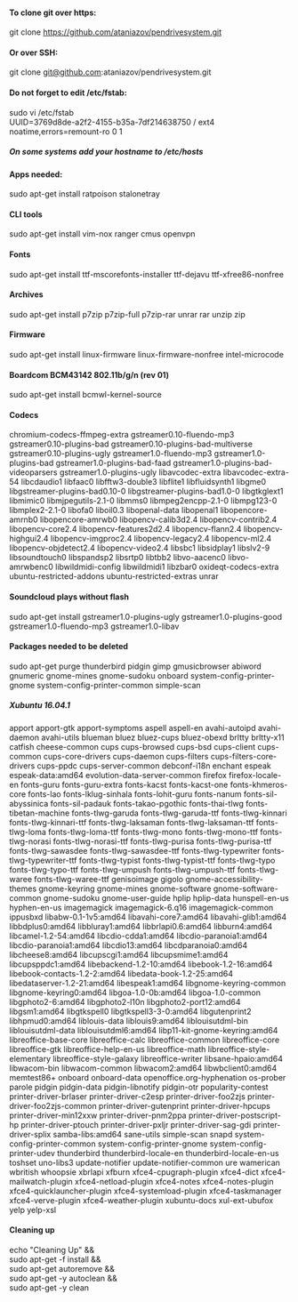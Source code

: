 #### To clone git over https:
git clone https://github.com/ataniazov/pendrivesystem.git
#### Or over SSH:
git clone git@github.com:ataniazov/pendrivesystem.git

#### Do not forget to edit /etc/fstab:
sudo vi /etc/fstab  
UUID=3769d8de-a2f2-4155-b35a-7df214638750 /               ext4    noatime,errors=remount-ro 0       1
##### On some systems add your hostname to /etc/hosts

#### Apps needed:
sudo apt-get install ratpoison stalonetray  
#### CLI tools
sudo apt-get install vim-nox ranger cmus openvpn
#### Fonts
sudo apt-get install ttf-mscorefonts-installer ttf-dejavu ttf-xfree86-nonfree
#### Archives
sudo apt-get install p7zip p7zip-full p7zip-rar unrar rar unzip zip
#### Firmware
sudo apt-get install linux-firmware linux-firmware-nonfree intel-microcode 
#### Boardcom BCM43142 802.11b/g/n (rev 01)
sudo apt-get install bcmwl-kernel-source
#### Codecs
chromium-codecs-ffmpeg-extra gstreamer0.10-fluendo-mp3 gstreamer0.10-plugins-bad gstreamer0.10-plugins-bad-multiverse gstreamer0.10-plugins-ugly gstreamer1.0-fluendo-mp3 gstreamer1.0-plugins-bad gstreamer1.0-plugins-bad-faad gstreamer1.0-plugins-bad-videoparsers gstreamer1.0-plugins-ugly libavcodec-extra libavcodec-extra-54 libcdaudio1 libfaac0 libfftw3-double3 libflite1 libfluidsynth1 libgme0 libgstreamer-plugins-bad0.10-0 libgstreamer-plugins-bad1.0-0 libgtkglext1 libmimic0 libmjpegutils-2.1-0 libmms0 libmpeg2encpp-2.1-0 libmpg123-0 libmplex2-2.1-0 libofa0 liboil0.3 libopenal-data libopenal1 libopencore-amrnb0 libopencore-amrwb0 libopencv-calib3d2.4 libopencv-contrib2.4 libopencv-core2.4 libopencv-features2d2.4 libopencv-flann2.4 libopencv-highgui2.4 libopencv-imgproc2.4 libopencv-legacy2.4 libopencv-ml2.4 libopencv-objdetect2.4 libopencv-video2.4 libsbc1 libsidplay1 libslv2-9 libsoundtouch0 libspandsp2 libsrtp0 libtbb2 libvo-aacenc0 libvo-amrwbenc0 libwildmidi-config libwildmidi1 libzbar0 oxideqt-codecs-extra ubuntu-restricted-addons ubuntu-restricted-extras unrar
#### Soundcloud plays without flash
sudo apt-get install gstreamer1.0-plugins-ugly gstreamer1.0-plugins-good gstreamer1.0-fluendo-mp3 gstreamer1.0-libav  

#### Packages needed to be deleted
sudo apt-get purge thunderbird pidgin gimp gmusicbrowser abiword gnumeric gnome-mines gnome-sudoku onboard system-config-printer-gnome system-config-printer-common simple-scan

##### Xubuntu 16.04.1
apport apport-gtk apport-symptoms aspell aspell-en avahi-autoipd avahi-daemon avahi-utils
blueman bluez bluez-cups bluez-obexd brltty brltty-x11
catfish cheese-common cups cups-browsed cups-bsd cups-client cups-common cups-core-drivers cups-daemon cups-filters cups-filters-core-drivers cups-ppdc cups-server-common
debconf-i18n
enchant espeak espeak-data:amd64 evolution-data-server-common
firefox firefox-locale-en fonts-guru fonts-guru-extra fonts-kacst fonts-kacst-one fonts-khmeros-core fonts-lao fonts-lklug-sinhala fonts-lohit-guru fonts-nanum fonts-sil-abyssinica fonts-sil-padauk fonts-takao-pgothic fonts-thai-tlwg fonts-tibetan-machine fonts-tlwg-garuda fonts-tlwg-garuda-ttf fonts-tlwg-kinnari fonts-tlwg-kinnari-ttf fonts-tlwg-laksaman fonts-tlwg-laksaman-ttf fonts-tlwg-loma fonts-tlwg-loma-ttf fonts-tlwg-mono fonts-tlwg-mono-ttf fonts-tlwg-norasi fonts-tlwg-norasi-ttf fonts-tlwg-purisa fonts-tlwg-purisa-ttf fonts-tlwg-sawasdee fonts-tlwg-sawasdee-ttf fonts-tlwg-typewriter fonts-tlwg-typewriter-ttf fonts-tlwg-typist fonts-tlwg-typist-ttf fonts-tlwg-typo fonts-tlwg-typo-ttf fonts-tlwg-umpush fonts-tlwg-umpush-ttf fonts-tlwg-waree fonts-tlwg-waree-ttf
genisoimage gigolo gnome-accessibility-themes gnome-keyring gnome-mines gnome-software gnome-software-common gnome-sudoku gnome-user-guide
hplip hplip-data hunspell-en-us hyphen-en-us
imagemagick imagemagick-6.q16 imagemagick-common ippusbxd
libabw-0.1-1v5:amd64 libavahi-core7:amd64 libavahi-glib1:amd64 libbdplus0:amd64 libbluray1:amd64 libbrlapi0.6:amd64 libburn4:amd64 libcamel-1.2-54:amd64 libcdio-cdda1:amd64 libcdio-paranoia1:amd64 libcdio-paranoia1:amd64 libcdio13:amd64 libcdparanoia0:amd64 libcheese8:amd64 libcupscgi1:amd64 libcupsmime1:amd64 libcupsppdc1:amd64 libebackend-1.2-10:amd64 libebook-1.2-16:amd64 libebook-contacts-1.2-2:amd64 libedata-book-1.2-25:amd64 libedataserver-1.2-21:amd64 libespeak1:amd64 libgnome-keyring-common libgnome-keyring0:amd64 libgoa-1.0-0b:amd64 libgoa-1.0-common libgphoto2-6:amd64 libgphoto2-l10n libgphoto2-port12:amd64 libgsm1:amd64 libgtkspell0 libgtkspell3-3-0:amd64 libgutenprint2 libhpmud0:amd64 liblouis-data liblouis9:amd64 liblouisutdml-bin liblouisutdml-data liblouisutdml6:amd64 libp11-kit-gnome-keyring:amd64 libreoffice-base-core libreoffice-calc libreoffice-common libreoffice-core libreoffice-gtk libreoffice-help-en-us libreoffice-math libreoffice-style-elementary libreoffice-style-galaxy libreoffice-writer libsane-hpaio:amd64 libwacom-bin libwacom-common libwacom2:amd64 libwbclient0:amd64
memtest86+
onboard onboard-data openoffice.org-hyphenation os-prober
parole pidgin pidgin-data pidgin-libnotify pidgin-otr popularity-contest printer-driver-brlaser printer-driver-c2esp printer-driver-foo2zjs printer-driver-foo2zjs-common printer-driver-gutenprint printer-driver-hpcups printer-driver-min12xxw printer-driver-pnm2ppa printer-driver-postscript-hp printer-driver-ptouch printer-driver-pxljr printer-driver-sag-gdi printer-driver-splix 
samba-libs:amd64 sane-utils simple-scan snapd system-config-printer-common system-config-printer-gnome system-config-printer-udev
thunderbird thunderbird-locale-en thunderbird-locale-en-us toshset
uno-libs3 update-notifier update-notifier-common ure
wamerican wbritish whoopsie
xbrlapi xfburn xfce4-cpugraph-plugin xfce4-dict xfce4-mailwatch-plugin xfce4-netload-plugin xfce4-notes xfce4-notes-plugin xfce4-quicklauncher-plugin xfce4-systemload-plugin xfce4-taskmanager xfce4-verve-plugin xfce4-weather-plugin xubuntu-docs xul-ext-ubufox
yelp yelp-xsl



#### Cleaning up
echo "Cleaning Up" &&  
sudo apt-get -f install &&  
sudo apt-get autoremove &&  
sudo apt-get -y autoclean &&  
sudo apt-get -y clean  
